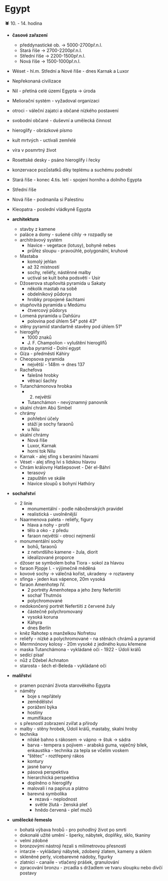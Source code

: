 # Egypt

<aside>
🕷️ 10. - 14. hodina

</aside>

- **časové zařazení**
    - předdynastické ob. → 5000-2700př.n.l.
    - Stará říše → 2700-2200př.n.l.
    - Střední říše → 2200-1500př.n.l.
    - Nová říše → 1500-1000př.n.l.
    
- Wéset - hl.m. Střední a Nové říše - dnes Karnak a Luxor
- Nepřekonaná civilizace
- Nil - přetíná celé území Egypta → úroda
- Meliorační systém - vyžadoval organizaci
- otroci - váleční zajatci a občané nízkého postavení
- svobodní občané - duševní a umělecká činnost
- hieroglify - obrázkové písmo
- kult mrtvých - uctívali zemřelé
- víra v posmrtný život
- Rosettské desky - psáno hieroglify i řecky
- konzervace pozůstatků díky teplému a suchému podnebí

- Stará říše - konec 4.tis. letí - spojení horního a dolního Egypta
- Střední říše
- Nová říše - podmanila si Palestinu
- Kleopatra - poslední vládkyně Egypta

- **architektura**
    - stavby z kamene
    - paláce a domy - sušené cihly → rozpadly se
    - architrávový systém
        - hlavice - vegetace (lotusy), bohyně nebes
        - průřez sloupu - pravoúhlé, polygonální, kruhové
    - Mastaba
        - komolý jehlan
        - až 32 místností
        - sochy, reliéfy, nástěnné malby
        - uctíval se kult boha podsvětí - Usír
    - Džoserova stupňovitá pyramida u Sakaty
        - několik mastab na sobě
        - obdelníkový půdorys
        - hrobky propojené šachtami
    - stupňovitá pyramida u Medúmu
        - čtvercový půdorys
    - Lomená pyramida u Dahšúru
        - polovina pod úhlem 54° poté 43°
    - stěny pyramid standartně stavěny pod úhlem 51°
    - hieroglify
        - 1000 znaků
        - J. F. Champolion - vyluštění hieroglifů
    - stavba pyramid - Dolní egypt
    - Gíza - předměstí Káhiry
    - Cheopsova pyramida
        - největší - 148m → dnes 137
    - Rachefova
        - falešné hrobky
        - větrací šachty
    - Tutanchámonova hrobka
        - 2. největší
        - Tutanchámon - nevýznamný panovník
    - skalní chrám Abú Simbel
    - chrámy
        - pohřební účely
        - stáží je sochy faraonů
        - u Nilu
    - skalní chrámy
        - Nová říše
        - Luxor, Karnak
        - horní tok Nilu
    - Karnak - alej sfing s beraními hlavami
    - Véset - alej sfing lvi s lidskou hlavou
    - Chrám královny Hatšepsovet - Dér el-Báhrí
        - terasový
        - zapuštěn ve skále
        - hlavice sloupů s bohyní Hathóry

- **sochařství**
    - 2 linie
        - monumentální - podle náboženských pravidel
        - realistická - uvolněnější
    - Naarmenova paleta - reliéfy, figury
        - hlava a nohy - profil
        - tělo a oko - z předu
        - faraon největší - otroci nejmenší
    - monumentální sochy
        - bohů, faraonů
        - z netvrdšího kamene - žula, diorit
        - idealizované proporce
    - džoser se symbolem boha Tiora - sokol za hlavou
    - faraon Pjopje I. - výjimečně měděná
    - kovové sochy → válečná kořist, ukradeny → roztaveny
    - sfinga - jeden kus vápence, 20m vysoká
    - faraon Amenhotep IV.
        - 2 portréty Amenhotepa a jeho ženy Nefertiiti
        - sochař Thutmós
        - polychromované
    - nedokončený portrét Nefertiiti z červené žuly
        - částečně polychromovaný
        - vysoká koruna
        - Káhyra
        - dnes Berlín
    - kněz Rahotep s manželkou Nofretou
    - reliéfy - nízké a polychromované - na stěnách chrámů a pyramid
    - Mermnónovy kolosy - 20m vysoké z jediného kusu křemene
    - maska Tutanchámona - vykládané oči - 1922 - Údolí králů
    - sedící písař
    - nůž z Džebel Achnaton
    - starosta - šéch el-Beleda - vykládané oči

- **malířství**
    - pramen poznání života starověkého Egypta
    - náměty
        - boje s nepřátely
        - zemědělství
        - porážení býka
        - hostiny
        - mumifikace
    - s přesností zobrazení zvířat a přírody
    - malby - stěny hrobek, Údolí králů, mastaby, skalní hroby
    - technika
        - nilské bahno s rákosem → vápno → štuk → sádra
        - barva - tempera s pojivem - arabská guma, vaječný bílek, enkaustika - technika za tepla se včelím voskem
        - “štětec” - roztřepený rákos
        - kontury
        - jasné barvy
        - pásová perspektiva
        - hierarchická perspektiva
        - doplněno o hieroglify
        - malovali i na papirus a plátno
        - barevná symbolika
            - rezavá - neplodnost
            - světle žlutá - ženská pleť
            - hnědo červená - pleť mužů

- **umělecké řemeslo**
    - bohatá výbava hrobů - pro pohodlný život po smrti
    - dokonalé užité umění - šperky, nábytek, doplňky, sklo, tkaniny
    - velmi zdobné
    - bronzovými nástroji řezali s milimetrovou přesností
    - intarzie - vykládaný nábytek, zdobený zlatem, kameny a sklem
    - skleněné perly, vícebarevné nádoby, figurky
    - zlatníci - canaile - vtlačený prášek, granulování
    - zpracování bronzu - zrcadla s držadlem ve tvaru sloupku nebo dívčí postavy